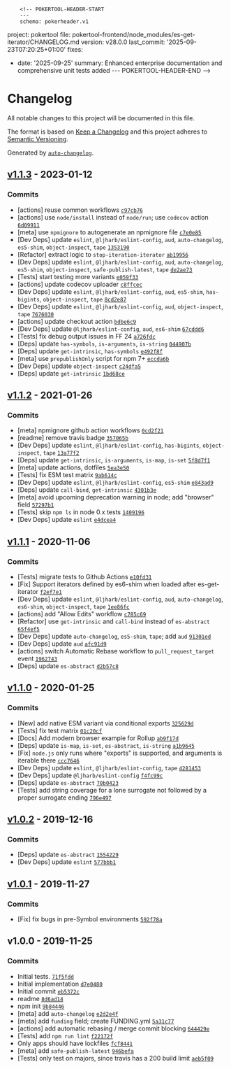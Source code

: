         <!-- POKERTOOL-HEADER-START
        ---
        schema: pokerheader.v1
project: pokertool
file: pokertool-frontend/node_modules/es-get-iterator/CHANGELOG.md
version: v28.0.0
last_commit: '2025-09-23T07:20:25+01:00'
fixes:
- date: '2025-09-25'
  summary: Enhanced enterprise documentation and comprehensive unit tests added
        ---
        POKERTOOL-HEADER-END -->
# Changelog

All notable changes to this project will be documented in this file.

The format is based on [Keep a Changelog](https://keepachangelog.com/en/1.0.0/)
and this project adheres to [Semantic Versioning](https://semver.org/spec/v2.0.0.html).

Generated by [`auto-changelog`](https://github.com/CookPete/auto-changelog).

## [v1.1.3](https://github.com/ljharb/es-get-iterator/compare/v1.1.2...v1.1.3) - 2023-01-12

### Commits

- [actions] reuse common workflows [`c97cb76`](https://github.com/ljharb/es-get-iterator/commit/c97cb764624f8c0e263695f1dcc9351b11000ea4)
- [actions] use `node/install` instead of `node/run`; use `codecov` action [`6d09911`](https://github.com/ljharb/es-get-iterator/commit/6d09911097b54f59e6b3f3961f57dc594b3c649a)
- [meta] use `npmignore` to autogenerate an npmignore file [`c7e0e85`](https://github.com/ljharb/es-get-iterator/commit/c7e0e85212a756b0989f8ff24896f2a936a3fe20)
- [Dev Deps] update `eslint`, `@ljharb/eslint-config`, `aud`, `auto-changelog`, `es5-shim`, `object-inspect`, `tape` [`1353190`](https://github.com/ljharb/es-get-iterator/commit/13531904d91ee41ea22f02fd2bafd3034fba3758)
- [Refactor] extract logic to `stop-iteration-iterator` [`ab19956`](https://github.com/ljharb/es-get-iterator/commit/ab199561031139e4d5c8249cda77196ff2590aaf)
- [Dev Deps] update `eslint`, `@ljharb/eslint-config`, `aud`, `auto-changelog`, `es5-shim`, `object-inspect`, `safe-publish-latest`, `tape` [`de2ae73`](https://github.com/ljharb/es-get-iterator/commit/de2ae73a1c4395f4459450c11cd146fb73bee90c)
- [Tests] start testing more variants [`e059f33`](https://github.com/ljharb/es-get-iterator/commit/e059f33c5ab89043d731a3ea7c301301ed1b315b)
- [actions] update codecov uploader [`c8ffcec`](https://github.com/ljharb/es-get-iterator/commit/c8ffcec4ff8bfbab82e039f43d3283a345e7c94c)
- [Dev Deps] update `eslint`, `@ljharb/eslint-config`, `aud`, `es5-shim`, `has-bigints`, `object-inspect`, `tape` [`8cd2e87`](https://github.com/ljharb/es-get-iterator/commit/8cd2e8716d5b175c5f90cce3999e5c0de3b5be69)
- [Dev Deps] update `eslint`, `@ljharb/eslint-config`, `aud`, `object-inspect`, `tape` [`7676030`](https://github.com/ljharb/es-get-iterator/commit/7676030b4aa2d41cb3579c1aaea55911a62ca9ee)
- [actions] update checkout action [`bdbe6c9`](https://github.com/ljharb/es-get-iterator/commit/bdbe6c9664eae9c87fa98128419b2d086a40988f)
- [Dev Deps] update `@ljharb/eslint-config`, `aud`, `es6-shim` [`67cddd6`](https://github.com/ljharb/es-get-iterator/commit/67cddd66e4d9ad51fb9142ff3b1871b1b2fb1cf9)
- [Tests] fix debug output issues in FF 24 [`a726fdc`](https://github.com/ljharb/es-get-iterator/commit/a726fdce1defeb2e0fec0dcc7a645668d574a1ac)
- [Deps] update `has-symbols`, `is-arguments`, `is-string` [`044907b`](https://github.com/ljharb/es-get-iterator/commit/044907b42a2c1950855e9a2d1f455ba3595b2980)
- [Deps] update `get-intrinsic`, `has-symbols` [`e492f8f`](https://github.com/ljharb/es-get-iterator/commit/e492f8f3a1a1d47ed032303bcfebb5d75b756267)
- [meta] use `prepublishOnly` script for npm 7+ [`eccda6b`](https://github.com/ljharb/es-get-iterator/commit/eccda6bbfd20ed1c2ec1ad5c92c02169b50608e6)
- [Dev Deps] update `object-inspect` [`c24dfa5`](https://github.com/ljharb/es-get-iterator/commit/c24dfa542267132515128172955a1d4a4049c14e)
- [Deps] update `get-intrinsic` [`1bd68ce`](https://github.com/ljharb/es-get-iterator/commit/1bd68ceb11bc078edafb80a50631149056e8ffdf)

## [v1.1.2](https://github.com/ljharb/es-get-iterator/compare/v1.1.1...v1.1.2) - 2021-01-26

### Commits

- [meta] npmignore github action workflows [`0cd2f21`](https://github.com/ljharb/es-get-iterator/commit/0cd2f218f16b08efccbc29daf3831f4f37e30a74)
- [readme] remove travis badge [`357065b`](https://github.com/ljharb/es-get-iterator/commit/357065b649cca3122cc32c73ef97739e3ab6cf6c)
- [Dev Deps] update `eslint`, `@ljharb/eslint-config`, `has-bigints`, `object-inspect`, `tape` [`13a77f2`](https://github.com/ljharb/es-get-iterator/commit/13a77f279cda7ddffbb769ea57933ffc3cac62f0)
- [Deps] update `get-intrinsic`, `is-arguments`, `is-map`, `is-set` [`5f8d7f1`](https://github.com/ljharb/es-get-iterator/commit/5f8d7f14c71bffd470bb61f6f0e125da41bfcf06)
- [meta] update actions, dotfiles [`5ea3e50`](https://github.com/ljharb/es-get-iterator/commit/5ea3e506d0ca1d80df6b37836c62e85934804f89)
- [Tests] fix ESM test matrix [`9ab614c`](https://github.com/ljharb/es-get-iterator/commit/9ab614ce13b1a210d18827e47d4ad631a431dd39)
- [Dev Deps] update `eslint`, `@ljharb/eslint-config`, `es5-shim` [`e843ad9`](https://github.com/ljharb/es-get-iterator/commit/e843ad96802c3579a79b82ef49d98239f8288db8)
- [Deps] update `call-bind`, `get-intrinsic` [`4301b3e`](https://github.com/ljharb/es-get-iterator/commit/4301b3e70982434feda67e5868d7a50f5101ae8f)
- [meta] avoid upcoming deprecation warning in node; add "browser" field [`57297b1`](https://github.com/ljharb/es-get-iterator/commit/57297b19b54b0970fe986890be6c7a97fa4fdd3a)
- [Tests] skip `npm ls` in node 0.x tests [`1409196`](https://github.com/ljharb/es-get-iterator/commit/1409196062de66d84d3cf1d368bed18488e767f2)
- [Dev Deps] update `eslint` [`e4dcea4`](https://github.com/ljharb/es-get-iterator/commit/e4dcea49104de45a0bcf861f9aa2923f0209ed66)

## [v1.1.1](https://github.com/ljharb/es-get-iterator/compare/v1.1.0...v1.1.1) - 2020-11-06

### Commits

- [Tests] migrate tests to Github Actions [`e10fd31`](https://github.com/ljharb/es-get-iterator/commit/e10fd31909fc6451e4be5d8d9fb031d04ab72267)
- [Fix] Support iterators defined by es6-shim when loaded after es-get-iterator [`f2ef7e1`](https://github.com/ljharb/es-get-iterator/commit/f2ef7e1d1cf5fa3357e460fc0023eaf11e79b573)
- [Dev Deps] update `eslint`, `@ljharb/eslint-config`, `aud`, `auto-changelog`, `es6-shim`, `object-inspect`, `tape` [`1ee86fc`](https://github.com/ljharb/es-get-iterator/commit/1ee86fcf0ff0fa115e78ef589d3a76cd299fe89e)
- [actions] add "Allow Edits" workflow [`c785c69`](https://github.com/ljharb/es-get-iterator/commit/c785c69933afd98a670250f1d52e3b514cbd1d7a)
- [Refactor] use `get-intrinsic` and `call-bind` instead of `es-abstract` [`65f4ef5`](https://github.com/ljharb/es-get-iterator/commit/65f4ef5018688432ca87a4b5aa971fee182722df)
- [Dev Deps] update `auto-changelog`, `es5-shim`, `tape`; add `aud` [`91301ed`](https://github.com/ljharb/es-get-iterator/commit/91301edd87d6b753e0129ac7007e39d410030340)
- [Dev Deps] update `aud` [`afc91d9`](https://github.com/ljharb/es-get-iterator/commit/afc91d98ae243c8563ac7295b8775c5a4b37c92f)
- [actions] switch Automatic Rebase workflow to `pull_request_target` event [`1962743`](https://github.com/ljharb/es-get-iterator/commit/19627437efac78d71d78d5e2ef0192052598bc1b)
- [Deps] update `es-abstract` [`d2b57c8`](https://github.com/ljharb/es-get-iterator/commit/d2b57c8896b22eb90b0b894d80ba34f69ed68c3d)

## [v1.1.0](https://github.com/ljharb/es-get-iterator/compare/v1.0.2...v1.1.0) - 2020-01-25

### Commits

- [New] add native ESM variant via conditional exports [`325629d`](https://github.com/ljharb/es-get-iterator/commit/325629d43b6b8d4f2f5ff7d6623e81e01080dde7)
- [Tests] fix test matrix [`01c20cf`](https://github.com/ljharb/es-get-iterator/commit/01c20cf6ed810e567f5fba5c29425df7f2aceb7a)
- [Docs] Add modern browser example for Rollup [`ab9f17d`](https://github.com/ljharb/es-get-iterator/commit/ab9f17da94542940086280d8792d4e6c71186b47)
- [Deps] update `is-map`, `is-set`, `es-abstract`, `is-string` [`a1b9645`](https://github.com/ljharb/es-get-iterator/commit/a1b964517cbd5b16a34fb15df50ec48d684c34c1)
- [Fix] `node.js` only runs where "exports" is supported, and arguments is iterable there [`ccc7646`](https://github.com/ljharb/es-get-iterator/commit/ccc76469077f2fbc82fd4647894ebd660d21a2cb)
- [Dev Deps] update `eslint`, `@ljharb/eslint-config`, `tape` [`4281453`](https://github.com/ljharb/es-get-iterator/commit/42814531965adb169abb3186a78c0926d4146232)
- [Dev Deps] update `@ljharb/eslint-config` [`f4fc99c`](https://github.com/ljharb/es-get-iterator/commit/f4fc99c83935d0c03aade04030f103d5328abf15)
- [Deps] update `es-abstract` [`70b0423`](https://github.com/ljharb/es-get-iterator/commit/70b042317239eb79df71b16a9531900bdad812f4)
- [Tests] add string coverage for a lone surrogate not followed by a proper surrogate ending [`796e497`](https://github.com/ljharb/es-get-iterator/commit/796e4979168b6ee8ec323d54ca157296166e36d0)

## [v1.0.2](https://github.com/ljharb/es-get-iterator/compare/v1.0.1...v1.0.2) - 2019-12-16

### Commits

- [Deps] update `es-abstract` [`1554229`](https://github.com/ljharb/es-get-iterator/commit/15542291b91d82ccf9da063d1350e7fe685f6bcd)
- [Dev Deps] update `eslint` [`577bbb1`](https://github.com/ljharb/es-get-iterator/commit/577bbb136f7c44cc2d774b0360061b1f1bb10f30)

## [v1.0.1](https://github.com/ljharb/es-get-iterator/compare/v1.0.0...v1.0.1) - 2019-11-27

### Commits

- [Fix] fix bugs in pre-Symbol environments [`592f78a`](https://github.com/ljharb/es-get-iterator/commit/592f78a1d38a0e3e3c4c3dafe1552899decd8c34)

## v1.0.0 - 2019-11-25

### Commits

- Initial tests. [`71f5fdd`](https://github.com/ljharb/es-get-iterator/commit/71f5fdd9c1fdd7b34b5c6f4e1a14cb0cbffc0d9c)
- Initial implementation [`d7e0480`](https://github.com/ljharb/es-get-iterator/commit/d7e04808b322fb6648f4890d86df7f3384b53421)
- Initial commit [`eb5372c`](https://github.com/ljharb/es-get-iterator/commit/eb5372c438b3ca4136e8253ffc4cc7834a4c8ca8)
- readme [`8d6ad14`](https://github.com/ljharb/es-get-iterator/commit/8d6ad14a7f17339ccc20143562f0618773aba3b8)
- npm init [`9b84446`](https://github.com/ljharb/es-get-iterator/commit/9b84446a4e346d4e12c59da5f2f928e1f71d3d69)
- [meta] add `auto-changelog` [`e2d2e4f`](https://github.com/ljharb/es-get-iterator/commit/e2d2e4f55245b786581ef5d42d03cd0efb62db12)
- [meta] add `funding` field; create FUNDING.yml [`5a31c77`](https://github.com/ljharb/es-get-iterator/commit/5a31c7722fc54edfe56975f5a4b7414c48136d36)
- [actions] add automatic rebasing / merge commit blocking [`644429e`](https://github.com/ljharb/es-get-iterator/commit/644429e791abc1b85b65c90d0ee4aac57416ee90)
- [Tests] add `npm run lint` [`f22172f`](https://github.com/ljharb/es-get-iterator/commit/f22172f2dcdd6f41ca45862698b8ea496134b164)
- Only apps should have lockfiles [`fcf8441`](https://github.com/ljharb/es-get-iterator/commit/fcf8441df29d902647fd87d14224c7af19e40c31)
- [meta] add `safe-publish-latest` [`946befa`](https://github.com/ljharb/es-get-iterator/commit/946befa7eb4a91ca648b98660b086ed7813cd3b1)
- [Tests] only test on majors, since travis has a 200 build limit [`aeb5f09`](https://github.com/ljharb/es-get-iterator/commit/aeb5f09a66957c2cff0af22cb1a731ecafb82f24)
